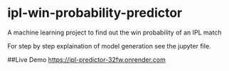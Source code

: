 # ipl-win-probability-predictor
A machine learning project to find out the win probability of an IPL match

For step by step explaination of model generation see the jupyter file.

##Live Demo
https://ipl-predictor-32fw.onrender.com
